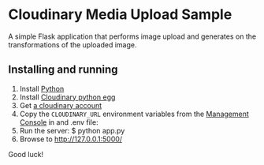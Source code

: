 Cloudinary Media Upload Sample
===============================

A simple Flask application that performs image upload and generates on the transformations of the uploaded image.

## Installing and running

1. Install [Python](http://www.python.org/getit/)
1. Install [Cloudinary python egg](https://github.com/cloudinary/pycloudinary#setup)
1. Get [a cloudinary account](https://cloudinary.com/users/register/free)
1. Copy the `CLOUDINARY_URL` environment variables from the [Management Console](https://cloudinary.com/console) in and .env file:
1. Run the server:
        $ python app.py
1. Browse to http://127.0.0.1:5000/

Good luck!